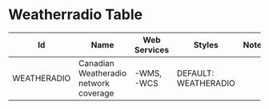 # Weatherradio Table

Id | Name | Web Services | Styles | Notes
---|------|--------------|--------|------
WEATHERADIO | Canadian Weatheradio network coverage | -WMS, -WCS   | DEFAULT: WEATHERADIO |      

